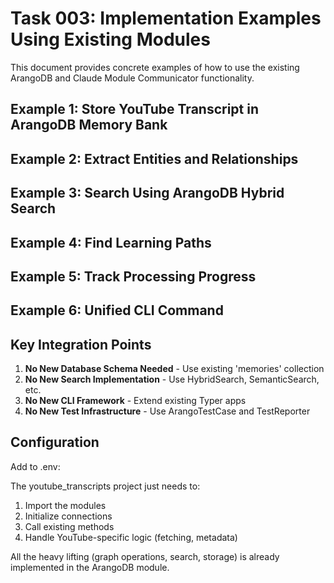 # Task 003: Implementation Examples Using Existing Modules

This document provides concrete examples of how to use the existing ArangoDB and Claude Module Communicator functionality.

## Example 1: Store YouTube Transcript in ArangoDB Memory Bank



## Example 2: Extract Entities and Relationships



## Example 3: Search Using ArangoDB Hybrid Search



## Example 4: Find Learning Paths



## Example 5: Track Processing Progress



## Example 6: Unified CLI Command



## Key Integration Points

1. **No New Database Schema Needed** - Use existing 'memories' collection
2. **No New Search Implementation** - Use HybridSearch, SemanticSearch, etc.
3. **No New CLI Framework** - Extend existing Typer apps
4. **No New Test Infrastructure** - Use ArangoTestCase and TestReporter

## Configuration

Add to .env:


The youtube_transcripts project just needs to:
1. Import the modules
2. Initialize connections
3. Call existing methods
4. Handle YouTube-specific logic (fetching, metadata)

All the heavy lifting (graph operations, search, storage) is already implemented in the ArangoDB module.
